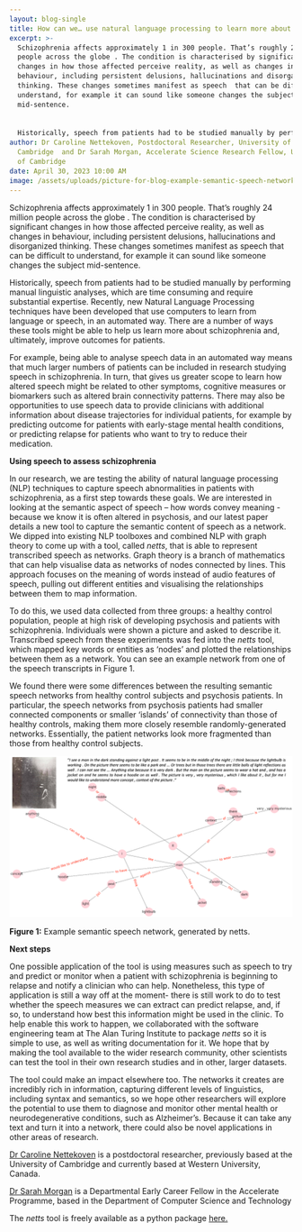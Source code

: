 ```yaml
---
layout: blog-single
title: How can we… use natural language processing to learn more about schizophrenia?
excerpt: >-
  Schizophrenia affects approximately 1 in 300 people. That’s roughly 24 million
  people across the globe . The condition is characterised by significant
  changes in how those affected perceive reality, as well as changes in
  behaviour, including persistent delusions, hallucinations and disorganized
  thinking. These changes sometimes manifest as speech  that can be difficult to
  understand, for example it can sound like someone changes the subject
  mid-sentence.


  Historically, speech from patients had to be studied manually by performing manual linguistic analyses, which are time consuming and require substantial expertise. Recently, new Natural Language Processing techniques have been developed that use computers to learn from language or speech, in an automated way. There are a number of ways these tools might be able to help us learn more about schizophrenia and, ultimately, improve outcomes for patients.
author: Dr Caroline Nettekoven, Postdoctoral Researcher, University of
  Cambridge  and Dr Sarah Morgan, Accelerate Science Research Fellow, University
  of Cambridge
date: April 30, 2023 10:00 AM
image: /assets/uploads/picture-for-blog-example-semantic-speech-network-generated-by-netts..png
---
```

Schizophrenia affects approximately 1 in 300 people. That’s roughly 24 million people across the globe . The condition is characterised by significant changes in how those affected perceive reality, as well as changes in behaviour, including persistent delusions, hallucinations and disorganized thinking. These changes sometimes manifest as speech  that can be difficult to understand, for example it can sound like someone changes the subject mid-sentence.

Historically, speech from patients had to be studied manually by performing manual linguistic analyses, which are time consuming and require substantial expertise. Recently, new Natural Language Processing techniques have been developed that use computers to learn from language or speech, in an automated way. There are a number of ways these tools might be able to help us learn more about schizophrenia and, ultimately, improve outcomes for patients.

For example, being able to analyse speech data in an automated way means that much larger numbers of patients can be included in research studying speech in schizophrenia. In turn, that gives us greater scope to learn how altered speech might be related to other symptoms, cognitive measures or biomarkers such as altered brain connectivity patterns. There may also be opportunities to use speech data to provide clinicians with additional information about disease trajectories for individual patients, for example by predicting outcome for patients with early-stage mental health conditions, or predicting relapse for patients who want to try to reduce their medication.

**Using speech to assess schizophrenia**

In our research, we are testing the ability of natural language processing (NLP) techniques to capture speech abnormalities in patients with schizophrenia, as a first step towards these goals.  We are interested in looking at the semantic aspect of speech – how words convey meaning - because we know it is often altered in psychosis, and our latest paper details a new tool to capture the semantic content of speech as a network. We dipped into existing NLP toolboxes and combined NLP with graph theory to come up with a tool, called *netts*, that is able to represent transcribed speech as networks. Graph theory is a branch of mathematics that can help visualise data as networks of nodes connected by lines. This approach focuses on the meaning of words instead of audio features of speech, pulling out different entities and visualising the relationships between them to map information. 

To do this, we used data collected from three groups: a healthy control population, people at high risk of developing psychosis and patients with schizophrenia. Individuals were shown a picture and asked to describe it. Transcribed speech from these experiments was fed into the *netts* tool, which mapped key words or entities as ‘nodes’ and plotted the relationships between them as a network. You can see an example network from one of the speech transcripts in Figure 1.

We found there were some differences between the resulting semantic speech networks from healthy control subjects and psychosis patients. In particular, the speech networks from psychosis patients had smaller connected components or smaller ‘islands’ of connectivity than those of healthy controls, making them more closely resemble randomly-generated networks. Essentially, the patient networks look more fragmented than those from healthy control subjects.

![Figure 1: Example semantic speech network, generated by netts.](/assets/uploads/picture-for-blog-example-semantic-speech-network-generated-by-netts..png "Figure 1: Example semantic speech network, generated by netts.")

**Figure 1:** Example semantic speech network, generated by netts.

**Next steps**

One possible application of the tool is using measures such as speech to try and predict or monitor when a patient with schizophrenia is beginning to relapse and notify a clinician who can help. Nonetheless, this type of application is still a way off at the moment- there is still work to do to test whether the speech measures we can extract can predict relapse, and, if so, to understand how best this information might be used in the clinic.
To help enable this work to happen, we collaborated with the software engineering team at The Alan Turing Institute to package *netts* so it is simple to use, as well as writing documentation for it. We hope that by making the tool available to the wider research community, other scientists can test the tool in their own research studies and in other, larger datasets.

The tool could make an impact elsewhere too. The networks it creates are incredibly rich in information, capturing different levels of linguistics, including syntax and semantics, so we hope other researchers will explore the potential to use them to diagnose and monitor other mental health or neurodegenerative conditions, such as Alzheimer’s. Because it can take any text and turn it into a network, there could also be novel applications in other areas of research.

[Dr Caroline Nettekoven](https://www.caroline-nettekoven.com/) is a postdoctoral researcher, previously based at the University of Cambridge and currently based at Western University, Canada.

[Dr Sarah Morgan](https://acceleratescience.github.io/team/sarah-morgan.html) is a Departmental Early Career Fellow in the Accelerate Programme, based in the Department of Computer Science and Technology

The *netts* tool is freely available as a python package [here.](https://alan-turing-institute.github.io/netts/)